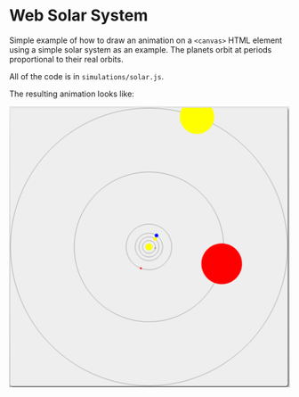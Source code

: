 # Web Solar System

Simple example of how to draw an animation on a `<canvas>` HTML element using a simple solar system as an example. The planets orbit at periods proportional to their real orbits.

All of the code is in `simulations/solar.js`.

The resulting animation looks like:

![Solar system screenshot](images/web-solar-system.png)

